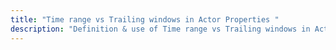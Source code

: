 ```yaml
---
title: "Time range vs Trailing windows in Actor Properties "
description: "Definition & use of Time range vs Trailing windows in Actor Properties "
---
```

